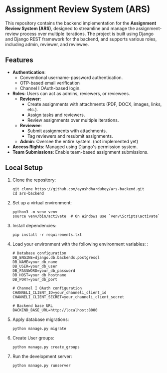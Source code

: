 # Assignment Review System (ARS)

This repository contains the backend implementation for the **Assignment Review System (ARS)**, designed to streamline and manage the assignment-review process over multiple iterations. The project is built using Django and Django REST framework for the backend, and supports various roles, including admin, reviewer, and reviewee.

## Features

- **Authentication**: 
  - Conventional username-password authentication.
  - OTP-based email verification
  - Channel I OAuth-based login.
- **Roles**: Users can act as admins, reviewers, or reviewees.
  - **Reviewer**:
    - Create assignments with attachments (PDF, DOCX, images, links, etc.).
    - Assign tasks and reviewers.
    - Review assignments over multiple iterations.
  - **Reviewee**:
    - Submit assignments with attachments.
    - Tag reviewers and resubmit assignments.
  - **Admin**: Oversee the entire system. (not implemented yet)
- **Access Rights**: Managed using Django's permission system.
- **Team Submissions**: Enable team-based assignment submissions.

## Local Setup

1. Clone the repository:
    ```
    git clone https://github.com/ayushdhardubey/ars-backend.git
    cd ars-backend
    ```

2. Set up a virtual environment:
    ```
    python3 -m venv venv
    source venv/bin/activate  # On Windows use `venv\Scripts\activate`
    ```

3. Install dependencies:
    ```
    pip install -r requirements.txt
    ```

4. Load your environment with the following environment variables: :
    ```
    # Database configuration
    DB_ENGINE=django.db.backends.postgresql
    DB_NAME=your_db_name
    DB_USER=your_db_user
    DB_PASSWORD=your_db_password
    DB_HOST=your_db_hostname
    DB_PORT=your_db_port

    # Channel I OAuth configuration
    CHANNELI_CLIENT_ID=your_channeli_client_id
    CHANNELI_CLIENT_SECRET=your_channeli_client_secret

    # Backend base URL
    BACKEND_BASE_URL=http://localhost:8000

    ```

5. Apply database migrations:
    ```
    python manage.py migrate
    ```

6. Create User groups:
    ```
    python manage.py create_groups
    ```

7. Run the development server:
    ```
    python manage.py runserver
    ```